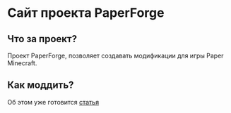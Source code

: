 # Сайт проекта PaperForge
## Что за проект?
Проект PaperForge, позволяет создавать модификации 
для игры Paper Minecraft.
## Как моддить?
Об этом уже готовится [статья](how-to-create-mods)
